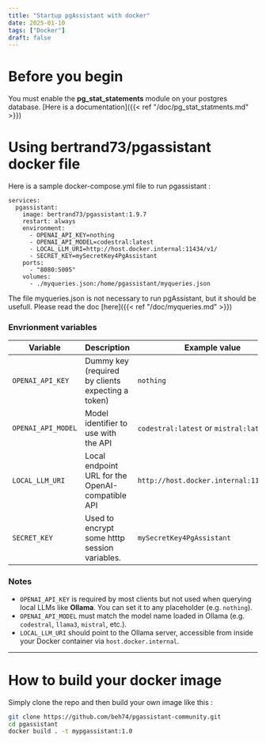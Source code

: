 ```yaml
---
title: "Startup pgAssistant with docker"
date: 2025-01-10
tags: ["Docker"]
draft: false
---
```


# Before you begin

You must enable the **pg_stat_statements** module on your postgres database. [Here is a documentation]({{< ref "/doc/pg_stat_statments.md" >}}) 

# Using bertrand73/pgassistant docker file

Here is a sample docker-compose.yml file to run pgassistant :

```
services:
  pgassistant:
    image: bertrand73/pgassistant:1.9.7
    restart: always
    environment:
      - OPENAI_API_KEY=nothing
      - OPENAI_API_MODEL=codestral:latest
      - LOCAL_LLM_URI=http://host.docker.internal:11434/v1/
      - SECRET_KEY=mySecretKey4PgAssistant
    ports:
      - "8080:5005"
    volumes:
      - ./myqueries.json:/home/pgassistant/myqueries.json
```

The file myqueries.json is not necessary to run pgAssistant, but it should be usefull. Please read the doc [here]({{< ref "/doc/myqueries.md" >}})

### Envrionment variables

| Variable           | Description                                              | Example value                                    |
|--------------------|----------------------------------------------------------|--------------------------------------------------|
| `OPENAI_API_KEY`   | Dummy key (required by clients expecting a token)        | `nothing`                                        |
| `OPENAI_API_MODEL` | Model identifier to use with the API                     | `codestral:latest` or `mistral:latest`           |
| `LOCAL_LLM_URI`    | Local endpoint URL for the OpenAI-compatible API         | `http://host.docker.internal:11434/v1/`          |
| `SECRET_KEY`       | Used to encrypt some htttp session variables.            | `mySecretKey4PgAssistant`                        |

### Notes

- `OPENAI_API_KEY` is required by most clients but not used when querying local LLMs like **Ollama**. You can set it to any placeholder (e.g. `nothing`).
- `OPENAI_API_MODEL` must match the model name loaded in Ollama (e.g. `codestral`, `llama3`, `mistral`, etc.).
- `LOCAL_LLM_URI` should point to the Ollama server, accessible from inside your Docker container via `host.docker.internal`.

---

# How to build your docker image

Simply clone the repo and then build your own image like this :

```bash
git clone https://github.com/beh74/pgassistant-community.git
cd pgassistant
docker build . -t mypgassistant:1.0
``` 
